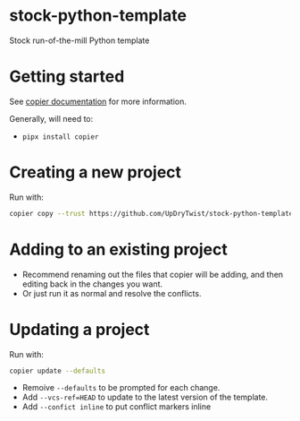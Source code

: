 # stock-python-template
Stock run-of-the-mill Python template

# Getting started

See [copier documentation](https://copier.readthedocs.io/en/stable/) for more information.

Generally, will need to:
* ```pipx install copier```

# Creating a new project

Run with:
```bash
copier copy --trust https://github.com/UpDryTwist/stock-python-template.git my-project-directory
```

# Adding to an existing project

* Recommend renaming out the files that copier will be adding, and then editing back in the changes you want.
* Or just run it as normal and resolve the conflicts.

# Updating a project

Run with:
```bash
copier update --defaults
```
* Remoive `--defaults` to be prompted for each change.
* Add `--vcs-ref=HEAD` to update to the latest version of the template.
* Add `--confict inline` to put conflict markers inline